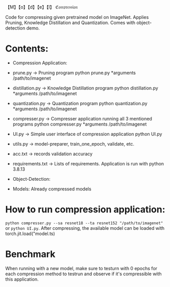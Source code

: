 【M】【o】【d】【e】【l】 ℭ𝔬𝔪𝔭𝔯𝔢𝔰𝔰𝔦𝔬𝔫

Code for compressing given pretrained model on ImageNet.
Applies Pruning, Knowledge Distillation and Quantization.
Comes with object-detection demo. 


# Contents:

* Compression Application:

- prune.py -> Pruning program
python prune.py *arguments /path/to/imagenet

- distillation.py -> Knowledge Distillation program
python distillation.py *arguments /path/to/imagenet

- quantization.py -> Quantization program
python quantization.py *arguments /path/to/imagenet

- compresser.py -> Compresser application running all 3 mentioned programs
python compresser.py *arguments /path/to/imagenet

- UI.py -> Simple user interface of compression application
python UI.py

- utils.py -> model-preparer, train_one_epoch, validate, etc.

- acc.txt -> records validation accuracy

- requirements.txt -> Lists of requirements. Application is run with python 3.8.13

* Object-Detection:


* Models: Already compressed models


# How to run compression application:

`python compresser.py --sa resnet18 --ta resnet152 "/path/to/imagenet"` or `python UI.py`.
After compressing, the available model can be loaded with torch.jit.load("model.ts)

# Benchmark

When running with a new model, make sure to testurn with 0 epochs for each compression method to testrun and observe if it's compressible with this application. 

